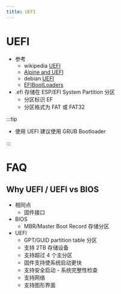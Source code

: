 ```yaml
---
title: UEFI
---
```


# UEFI

- 参考
  - wikipedia [UEFI](https://en.wikipedia.org/wiki/Unified_Extensible_Firmware_Interface)
  - [Alpine and UEFI](https://wiki.alpinelinux.org/wiki/Alpine_and_UEFI)
  - debian [UEFI](https://wiki.debian.org/UEFI)
  - [EFIBootLoaders](https://wiki.ubuntu.com/EFIBootLoaders)
- .efi 存储在 ESP/EFI System Partition 分区
  - 分区标识 EF
  - 分区格式为 FAT 或 FAT32

:::tip

- 使用 UEFI 建议使用 GRUB Bootloader

:::

# FAQ

## Why UEFI / UEFI vs BIOS

- 相同点
  - 固件接口
- BIOS
  - MBR/Master Boot Record 存储分区
- UEFI
  - GPT/GUID partition table 分区
  - 支持 2TB 存储设备
  - 支持超过 4 个主分区
  - 固件支持使系统启动更快
  - 支持安全启动 - 系统完整性检查
  - 支持网络
  - 支持图形界面
